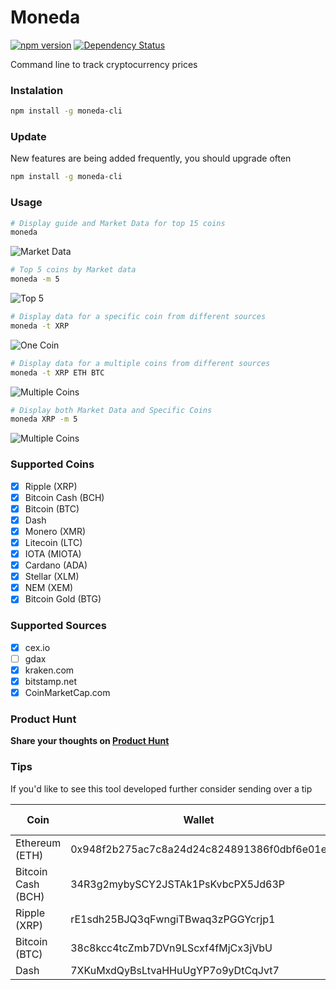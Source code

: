 # Moneda
[![npm version](https://badge.fury.io/js/moneda-cli.svg)](https://badge.fury.io/js/moneda-cli)
[![Dependency Status](https://david-dm.org/hminaya/moneda-cli.svg)](https://david-dm.org/hminaya/moneda-cli.svg)

Command line to track cryptocurrency prices

### Instalation

```bash
npm install -g moneda-cli
```

### Update

New features are being added frequently, you should upgrade often

```bash
npm install -g moneda-cli
```

### Usage

```bash
# Display guide and Market Data for top 15 coins
moneda
```
![Market Data](https://github.com/hminaya/moneda-cli/raw/master/imgs/no-options.png)

```bash
# Top 5 coins by Market data
moneda -m 5
```
![Top 5](https://github.com/hminaya/moneda-cli/raw/master/imgs/top5.png)

```bash
# Display data for a specific coin from different sources
moneda -t XRP
```
![One Coin](https://github.com/hminaya/moneda-cli/raw/master/imgs/one-coin-small.png)

```bash
# Display data for a multiple coins from different sources
moneda -t XRP ETH BTC
```
![Multiple Coins](https://github.com/hminaya/moneda-cli/raw/master/imgs/tickers-3.png)


```bash
# Display both Market Data and Specific Coins
moneda XRP -m 5
```
![Multiple Coins](https://github.com/hminaya/moneda-cli/raw/master/imgs/advanced.png)



### Supported Coins
- [x] Ripple (XRP)
- [x] Bitcoin Cash (BCH)
- [x] Bitcoin (BTC)
- [x] Dash
- [x] Monero (XMR)
- [x] Litecoin (LTC)
- [x] IOTA (MIOTA)
- [x] Cardano (ADA)
- [x] Stellar (XLM)
- [x] NEM (XEM)
- [x] Bitcoin Gold (BTG)

### Supported Sources
- [x] cex.io
- [ ] gdax
- [x] kraken.com
- [x] bitstamp.net
- [x] CoinMarketCap.com

### Product Hunt
**Share your thoughts on [Product Hunt](https://www.producthunt.com/posts/moneda-cli)**

### Tips

If you'd like to see this tool developed further consider sending over a tip


| Coin               | Wallet                                     | Destination Tag |
|--------------------|--------------------------------------------|-----------------|
| Ethereum (ETH)     | 0x948f2b275ac7c8a24d24c824891386f0dbf6e01e |                 |
| Bitcoin Cash (BCH) | 34R3g2mybySCY2JSTAk1PsKvbcPX5Jd63P         |                 |
| Ripple (XRP)       | rE1sdh25BJQ3qFwngiTBwaq3zPGGYcrjp1         | 20293           |
| Bitcoin (BTC)      | 38c8kcc4tcZmb7DVn9LScxf4fMjCx3jVbU         |                 |
| Dash               | 7XKuMxdQyBsLtvaHHuUgYP7o9yDtCqJvt7         |                 |